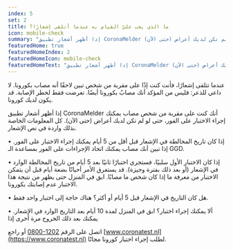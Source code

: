 ```yaml
---
index: 5
set: 2
title: ما الذي يجب عليّ القيام به عندما أتلقى إشعارًا؟
icon: mobile-check
summary: "إذا أظهر أشعار تطبيق CoronaMelder أنك كنت على مقربة من شخص مصاب يمكنك إجراء الاختبار على الفور، حتى لو لم تكن لديك أعراض (حتى الآن). "
featuredHome: true
featuredHomeIndex: 2
featuredHomeIcon: mobile-check
featuredHomeText: "إذا أظهر أشعار تطبيق CoronaMelder أنك كنت على مقربة من شخص مصاب يمكنك إجراء الاختبار على الفور، حتى لو لم تكن لديك أعراض (حتى الآن). "
---
```

عندما تتلقى إشعارًا، فأنت كنت إذًا على مقربة من شخص تبين لاحقًا أنه مصاب بكورونا. لا داعي للذعر: فليس من المؤكد أنك مصابٌ بكورونا أيضًا. تعرضت فقط لخطر الإصابة. قد يكون لديك كورونا.

إذا أظهر أشعار تطبيق CoronaMelder أنك كنت على مقربة من شخص مصاب يمكنك إجراء الاختبار على الفور، حتى لو لم تكن لديك أعراض (حتى الآن). كل المعلومات الخاصة بذلك واردة في نص الإشعار.

•	إذا كان تاريخ المخالطة في الإشعار قبل أقل من 5 أيام يمكنك إجراء الاختبار على الفور. إذا تبين أنك مصاب يمكنك اتخاذ الإجراءات على الفور بمساعدة الـ GGD.

•	إذا كان الاختبار الأول سلبيًا، فستجري اختبارًا ثانيًا بعد 5 أيام من تاريخ المخالطة الوارد في الإشعار (أو بعد ذلك بفترة وجيزة). قد يستغرق الأمر أحيانًا بضعة أيام قبل أن يتمكن الاختبار من معرفة ما إذا كان شخص ما مصابًا. ابق في المنزل حتى يظهر من نتيجة هذا الاختبار عدم إصابتك بكورونا.

•	هل كان التاريخ في الإشعار قبل 5 أيام أو أكثر؟ هناك حاجة إلى اختبار واحد فقط.

•	ألا يمكنك إجراء اختبار؟ ابق في المنزل لمدة 10 أيام بعد التاريخ الوارد في الإشعار. يمكنك بعد ذلك الخروج مرة أخرى إذا 

اتصل على الرقم <a href="tel:0800-1202" dir="ltr">0800-1202</a> أو راجع [www.coronatest.nl](https://www.coronatest.nl)  لطلب إجراء اختبار كورونا مجانًا.

